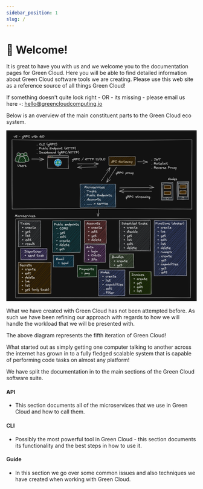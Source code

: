 ```yaml
---
sidebar_position: 1
slug: /
---
```


# 👋 Welcome!

It is great to have you with us and we welcome you to the documentation pages for Green Cloud. Here you will be able to find detailed information about Green Cloud software tools we are creating. Please use this web site as a reference source of all things Green Cloud!

If something doesn't quite look right - OR - its missing - please email us here -: hello@greencloudcomputing.io

Below is an overview of the main constituent parts to the Green Cloud eco system.

![Green Cloud Overview](./img/greencloud-overview.png)

What we have created with Green Cloud has not been attempted before. As such we have been refining our approach with regards to how we will handle the workload that we will be presented with.

The above diagram represents the fifth iteration of Green Cloud!

What started out as simply getting one computer talking to another across the internet has grown in to a fully fledged scalable system that is capable of performing code tasks on almost any platform!

We have split the documentation in to the main sections of the Green Cloud software suite.

#### API

-   This section documents all of the microservices that we use in Green Cloud and how to call them.

#### CLI

-   Possibly the most powerful tool in Green Cloud - this section documents its functionality and the best steps in how to use it.

#### Guide

-   In this section we go over some common issues and also techniques we have created when working with Green Cloud.
